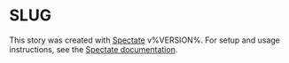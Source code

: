 # SLUG

This story was created with [Spectate](https://github.com/graphicsdesk/spectate) v%VERSION%. For setup and usage instructions, see the [Spectate documentation](https://github.com/graphicsdesk/spectate/#cloning-a-spectate-project).
